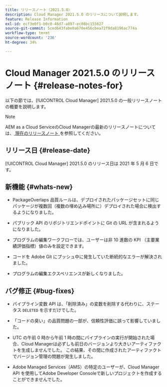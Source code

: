 ```yaml
---
title: リリースノート（2021.5.0）
description: Cloud Manager 2021.5.0 のリリースについて説明します。
feature: Release Information
exl-id: ecf3e0f1-b0c0-46d7-a897-ec08bc155627
source-git-commit: 5ced643fabe0a670e456cbea72f9da8196ac774a
workflow-type: tm+mt
source-wordcount: '236'
ht-degree: 34%

---
```


# Cloud Manager 2021.5.0 のリリースノート {#release-notes-for}

以下の節では、[!UICONTROL Cloud Manager] 2021.5.0 の一般リリースノートの概要を説明します。

>[!NOTE]
>AEM as a Cloud ServiceのCloud Managerの最新のリリースノートについては、[ 現在のリリースノート ](https://experienceleague.adobe.com/en/docs/experience-manager-cloud-service/content/release-notes/cloud-manager/current#getting-access) を参照してください。

## リリース日 {#release-date}

[!UICONTROL Cloud Manager] 2021.5.0 のリリース日は 2021 年 5 月 6 日です。

## 新機能 {#whats-new}

* PackageOverlaps 品質ルールは、デプロイされたパッケージセットに同じパッケージが複数回（複数の埋め込み場所に）デプロイされた場合に検出するようになりました。

* パブリック API のリポジトリエンドポイントに Git の URL が含まれるようになりました。

* プログラムの編集ワークフローでは、ユーザーは非 10 進数の KPI （主要業績評価指標）値のみを設定できます。

* コードを Adobe Git にプッシュ中に発生していた断続的なエラーが解決されました。

* プログラムの編集エクスペリエンスが新しくなりました。

## バグ修正 {#bug-fixes}

* パイプライン変数 API は、「削除済み」の変数を削除する代わりに、ステータス `DELETED` を示すだけでした。

* 「コードの臭い」の品質問題の一部が、信頼性評価に誤って影響していました。

* UTC の午前 0 時から午前 1 時の間にパイプラインの実行が開始された場合、Cloud Managerは必ずしも前日のバージョンより大きいアーティファクトを生成しませんでした。 この結果、その間に作成されたアーティファクトでバージョン管理の問題が発生しました。

* Adobe Managed Services（AMS）の特定のユーザーが、Cloud Manager API を使用してAdobe Developer Consoleで新しいプロジェクトを作成することができませんでした。
